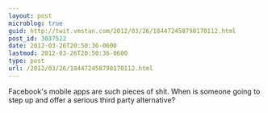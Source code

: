 ```yaml
---
layout: post
microblog: true
guid: http://twit.vmstan.com/2012/03/26/184472458798170112.html
post_id: 3037522
date: 2012-03-26T20:50:36-0600
lastmod: 2012-03-26T20:50:36-0600
type: post
url: /2012/03/26/184472458798170112.html
---
```

Facebook's mobile apps are such pieces of shit. When is someone going to step up and offer a serious third party alternative?

